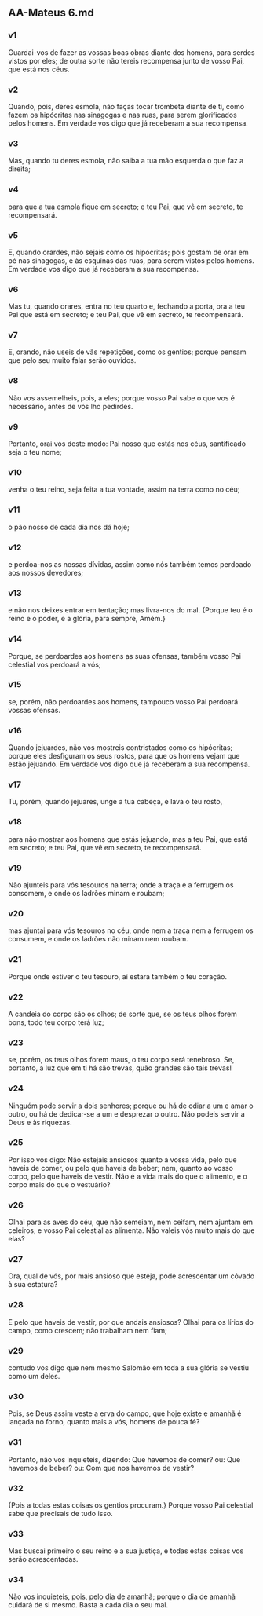 ## AA-Mateus 6.md
### v1
 Guardai-vos de fazer as vossas boas obras diante dos homens, para serdes vistos por eles; de outra sorte não tereis recompensa junto de vosso Pai, que está nos céus.
### v2
 Quando, pois, deres esmola, não faças tocar trombeta diante de ti, como fazem os hipócritas nas sinagogas e nas ruas, para serem glorificados pelos homens. Em verdade vos digo que já receberam a sua recompensa.
### v3
 Mas, quando tu deres esmola, não saiba a tua mão esquerda o que faz a direita;
### v4
 para que a tua esmola fique em secreto; e teu Pai, que vê em secreto, te recompensará.
### v5
 E, quando orardes, não sejais como os hipócritas; pois gostam de orar em pé nas sinagogas, e às esquinas das ruas, para serem vistos pelos homens. Em verdade vos digo que já receberam a sua recompensa.
### v6
 Mas tu, quando orares, entra no teu quarto e, fechando a porta, ora a teu Pai que está em secreto; e teu Pai, que vê em secreto, te recompensará.
### v7
 E, orando, não useis de vãs repetições, como os gentios; porque pensam que pelo seu muito falar serão ouvidos.
### v8
 Não vos assemelheis, pois, a eles; porque vosso Pai sabe o que vos é necessário, antes de vós lho pedirdes.
### v9
 Portanto, orai vós deste modo: Pai nosso que estás nos céus, santificado seja o teu nome;
### v10
 venha o teu reino, seja feita a tua vontade, assim na terra como no céu;
### v11
 o pão nosso de cada dia nos dá hoje;
### v12
 e perdoa-nos as nossas dívidas, assim como nós também temos perdoado aos nossos devedores;
### v13
 e não nos deixes entrar em tentação; mas livra-nos do mal. {Porque teu é o reino e o poder, e a glória, para sempre, Amém.}
### v14
 Porque, se perdoardes aos homens as suas ofensas, também vosso Pai celestial vos perdoará a vós;
### v15
 se, porém, não perdoardes aos homens, tampouco vosso Pai perdoará vossas ofensas.
### v16
 Quando jejuardes, não vos mostreis contristados como os hipócritas; porque eles desfiguram os seus rostos, para que os homens vejam que estão jejuando. Em verdade vos digo que já receberam a sua recompensa.
### v17
 Tu, porém, quando jejuares, unge a tua cabeça, e lava o teu rosto,
### v18
 para não mostrar aos homens que estás jejuando, mas a teu Pai, que está em secreto; e teu Pai, que vê em secreto, te recompensará.
### v19
 Não ajunteis para vós tesouros na terra; onde a traça e a ferrugem os consomem, e onde os ladrões minam e roubam;
### v20
 mas ajuntai para vós tesouros no céu, onde nem a traça nem a ferrugem os consumem, e onde os ladrões não minam nem roubam.
### v21
 Porque onde estiver o teu tesouro, aí estará também o teu coração.
### v22
 A candeia do corpo são os olhos; de sorte que, se os teus olhos forem bons, todo teu corpo terá luz;
### v23
 se, porém, os teus olhos forem maus, o teu corpo será tenebroso. Se, portanto, a luz que em ti há são trevas, quão grandes são tais trevas!
### v24
 Ninguém pode servir a dois senhores; porque ou há de odiar a um e amar o outro, ou há de dedicar-se a um e desprezar o outro. Não podeis servir a Deus e às riquezas.
### v25
 Por isso vos digo: Não estejais ansiosos quanto à vossa vida, pelo que haveis de comer, ou pelo que haveis de beber; nem, quanto ao vosso corpo, pelo que haveis de vestir. Não é a vida mais do que o alimento, e o corpo mais do que o vestuário?
### v26
 Olhai para as aves do céu, que não semeiam, nem ceifam, nem ajuntam em celeiros; e vosso Pai celestial as alimenta. Não valeis vós muito mais do que elas?
### v27
 Ora, qual de vós, por mais ansioso que esteja, pode acrescentar um côvado à sua estatura?
### v28
 E pelo que haveis de vestir, por que andais ansiosos? Olhai para os lírios do campo, como crescem; não trabalham nem fiam;
### v29
 contudo vos digo que nem mesmo Salomão em toda a sua glória se vestiu como um deles.
### v30
 Pois, se Deus assim veste a erva do campo, que hoje existe e amanhã é lançada no forno, quanto mais a vós, homens de pouca fé?
### v31
 Portanto, não vos inquieteis, dizendo: Que havemos de comer? ou: Que havemos de beber? ou: Com que nos havemos de vestir?
### v32
 {Pois a todas estas coisas os gentios procuram.} Porque vosso Pai celestial sabe que precisais de tudo isso.
### v33
 Mas buscai primeiro o seu reino e a sua justiça, e todas estas coisas vos serão acrescentadas.
### v34
 Não vos inquieteis, pois, pelo dia de amanhã; porque o dia de amanhã cuidará de si mesmo. Basta a cada dia o seu mal.
